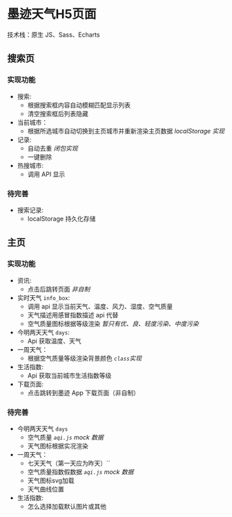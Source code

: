 # 墨迹天气H5页面
技术栈：原生 JS、Sass、Echarts

## 搜索页
### 实现功能
+ 搜索:
  + 根据搜索框内容自动模糊匹配显示列表
  + 清空搜索框后列表隐藏
+ 当前城市：
  + 根据所选城市自动切换到主页城市并重新渲染主页数据 *localStorage 实现*
+ 记录:
  + 自动去重 *闭包实现*
  + 一键删除
+ 热搜城市:
  + 调用 API 显示
### 待完善
+ 搜索记录:
  + localStorage 持久化存储

## 主页
### 实现功能
+ 资讯:
  + 点击后跳转页面 *非自制*
+ 实时天气 `info_box`:
  + 调用 api 显示当前天气、温度、风力、湿度、空气质量
  + 天气描述用感冒指数描述 api 代替
  + 空气质量图标根据等级渲染 *暂只有优、良、轻度污染、中度污染*
+ 今明两天天气 `days`:
  + Api 获取温度、天气
+ 一周天气：
  + 根据空气质量等级渲染背景颜色 *`class`实现*
+ 生活指数:
  + Api 获取当前城市生活指数等级
+ 下载页面:
  + 点击跳转到墨迹 App 下载页面（非自制）
### 待完善
+ 今明两天天气 `days`
  + 空气质量 *`aqi.js` mock 数据*
  + 天气图标根据实况渲染
+ 一周天气：
  + 七天天气（第一天应为昨天）``
  + 空气质量指数假数据  *`aqi.js` mock 数据*
  + 天气图标svg加载
  + 天气曲线位置
+ 生活指数:
  + 怎么选择加载默认图片或其他